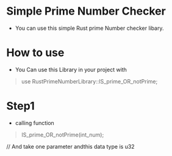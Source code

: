 # Simple Prime Number Checker
* You can use this simple Rust prime Number checker libary.


# How to use
* You Can use this Library in your project with

> use RustPrimeNumberLibrary::IS_prime_OR_notPrime;

# Step1 

* calling function 

> IS_prime_OR_notPrime(int_num);

// And take one parameter andthis data type is u32
